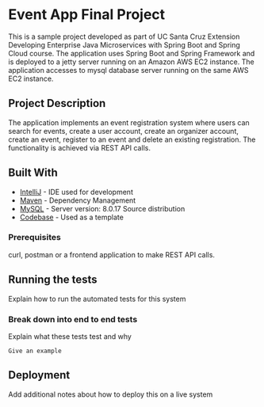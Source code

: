# Event App Final Project

This is a sample project developed as part of UC Santa Cruz Extension Developing Enterprise Java Microservices with Spring Boot and Spring Cloud course. The application uses Spring Boot and Spring Framework and is deployed to a jetty server running on an Amazon AWS EC2 instance. The application accesses to mysql database server running on the same AWS EC2 instance.  

## Project Description

The application implements an event registration system where users can search for events, create a user account, create an organizer account, create an event, register to an event and delete an existing registration. The functionality is achieved via REST API calls. 

## Built With

* [IntelliJ](https://www.jetbrains.com/idea/) - IDE used for development
* [Maven](https://maven.apache.org/) - Dependency Management
* [MySQL](https://www.mysql.com/) - Server version: 8.0.17 Source distribution
* [Codebase](https://github.com/hinkmond/dev-ent-java-microserv-spring-jdbc.git) - Used as a template

### Prerequisites

curl, postman or a frontend application to make REST API calls.

## Running the tests

Explain how to run the automated tests for this system

### Break down into end to end tests

Explain what these tests test and why

```
Give an example
```

## Deployment

Add additional notes about how to deploy this on a live system


